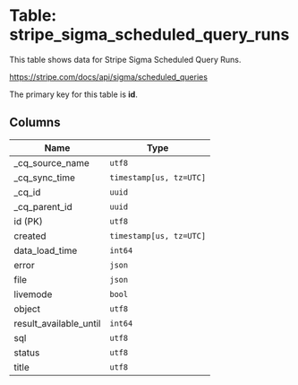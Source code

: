 # Table: stripe_sigma_scheduled_query_runs

This table shows data for Stripe Sigma Scheduled Query Runs.

https://stripe.com/docs/api/sigma/scheduled_queries

The primary key for this table is **id**.

## Columns

| Name          | Type          |
| ------------- | ------------- |
|_cq_source_name|`utf8`|
|_cq_sync_time|`timestamp[us, tz=UTC]`|
|_cq_id|`uuid`|
|_cq_parent_id|`uuid`|
|id (PK)|`utf8`|
|created|`timestamp[us, tz=UTC]`|
|data_load_time|`int64`|
|error|`json`|
|file|`json`|
|livemode|`bool`|
|object|`utf8`|
|result_available_until|`int64`|
|sql|`utf8`|
|status|`utf8`|
|title|`utf8`|